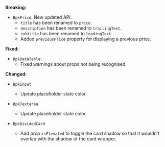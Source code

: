 **Breaking:**

- `BpkPrice`: New updated API.
  - `title` has been renamed to `price`.
  - `description` has been renamed to `trailingText`.
  - `subtitle` has been renamed to `leadingText`.
  - Added `previousPrice` property for displaying a previous price.

**Fixed:**

  - `BpkDataTable`:
    - Fixed warnings about props not being recognised.

**Changed:**
  - `BpkInput`
    - Update placeholder state color.

  - `BpkTextarea`
    - Update placeholder state color.

  - `BpkDividedCard`
    - Add prop `isElevated` to toggle the card shadow so that it wouldn't overlap with the shadow of the card wrapper.
